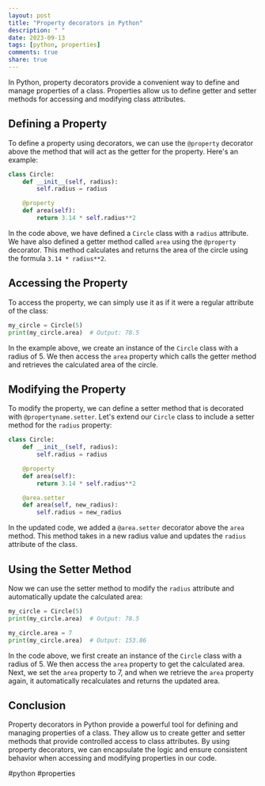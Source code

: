 ```yaml
---
layout: post
title: "Property decorators in Python"
description: " "
date: 2023-09-13
tags: [python, properties]
comments: true
share: true
---
```


In Python, property decorators provide a convenient way to define and manage properties of a class. Properties allow us to define getter and setter methods for accessing and modifying class attributes.

## Defining a Property

To define a property using decorators, we can use the `@property` decorator above the method that will act as the getter for the property. Here's an example:

```python
class Circle:
    def __init__(self, radius):
        self.radius = radius

    @property
    def area(self):
        return 3.14 * self.radius**2
```

In the code above, we have defined a `Circle` class with a `radius` attribute. We have also defined a getter method called `area` using the `@property` decorator. This method calculates and returns the area of the circle using the formula `3.14 * radius**2`.

## Accessing the Property

To access the property, we can simply use it as if it were a regular attribute of the class:

```python
my_circle = Circle(5)
print(my_circle.area)  # Output: 78.5
```

In the example above, we create an instance of the `Circle` class with a radius of 5. We then access the `area` property which calls the getter method and retrieves the calculated area of the circle.

## Modifying the Property

To modify the property, we can define a setter method that is decorated with `@propertyname.setter`. Let's extend our `Circle` class to include a setter method for the `radius` property:

```python
class Circle:
    def __init__(self, radius):
        self.radius = radius

    @property
    def area(self):
        return 3.14 * self.radius**2

    @area.setter
    def area(self, new_radius):
        self.radius = new_radius
```

In the updated code, we added a `@area.setter` decorator above the `area` method. This method takes in a new radius value and updates the `radius` attribute of the class.

## Using the Setter Method

Now we can use the setter method to modify the `radius` attribute and automatically update the calculated area:

```python
my_circle = Circle(5)
print(my_circle.area)  # Output: 78.5

my_circle.area = 7
print(my_circle.area)  # Output: 153.86
```

In the code above, we first create an instance of the `Circle` class with a radius of 5. We then access the `area` property to get the calculated area. Next, we set the `area` property to 7, and when we retrieve the `area` property again, it automatically recalculates and returns the updated area.

## Conclusion

Property decorators in Python provide a powerful tool for defining and managing properties of a class. They allow us to create getter and setter methods that provide controlled access to class attributes. By using property decorators, we can encapsulate the logic and ensure consistent behavior when accessing and modifying properties in our code.

#python #properties